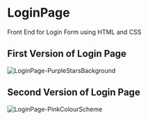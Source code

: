 # LoginPage

Front End for Login Form using HTML and CSS

## First Version of Login Page

![LoginPage-PurpleStarsBackground](https://github.com/gabrielrowan/LoginPageFE/assets/86267314/dfc59f3f-f1ef-4573-b643-1f2a344dd28f)

## Second Version of Login Page

![LoginPage-PinkColourScheme](https://github.com/gabrielrowan/LoginPageFE/assets/86267314/b793637b-494e-4fcf-b185-1dc0ebecbc9f)

